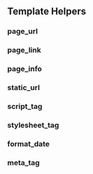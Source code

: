 ## Template Helpers

### page_url 

### page_link

### page_info 

### static_url 

### script_tag

### stylesheet_tag

### format_date

### meta_tag

